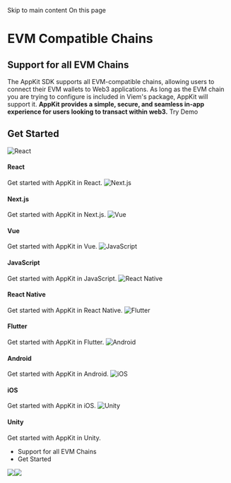 Skip to main content
On this page
# EVM Compatible Chains
## Support for all EVM Chains​
The AppKit SDK supports all EVM-compatible chains, allowing users to connect their EVM wallets to Web3 applications. As long as the EVM chain you are trying to configure is included in Viem's package, AppKit will support it.
**AppKit provides a simple, secure, and seamless in-app experience for users looking to transact within web3.**
Try Demo
## Get Started​
![React](https://docs.reown.com/appkit/networks/evm)
#### React
Get started with AppKit in React.
![Next.js](https://docs.reown.com/appkit/networks/evm)
#### Next.js
Get started with AppKit in Next.js.
![Vue](https://docs.reown.com/appkit/networks/evm)
#### Vue
Get started with AppKit in Vue.
![JavaScript](https://docs.reown.com/appkit/networks/evm)
#### JavaScript
Get started with AppKit in JavaScript.
![React Native](https://docs.reown.com/appkit/networks/evm)
#### React Native
Get started with AppKit in React Native.
![Flutter](https://docs.reown.com/appkit/networks/evm)
#### Flutter
Get started with AppKit in Flutter.
![Android](https://docs.reown.com/appkit/networks/evm)
#### Android
Get started with AppKit in Android.
![iOS](https://docs.reown.com/appkit/networks/evm)
#### iOS
Get started with AppKit in iOS.
![Unity](https://docs.reown.com/appkit/networks/evm)
#### Unity
Get started with AppKit in Unity.
  * Support for all EVM Chains
  * Get Started


![](https://t.co/1/i/adsct?bci=4&dv=America%2FToronto%26en-US%26Google%20Inc.%26MacIntel%26255%261080%26600%266%2624%261080%26600%260%26na&eci=3&event=%7B%7D&event_id=07c73230-4cde-4e8d-9105-b391549ad1cf&integration=gtm&p_id=Twitter&p_user_id=0&pl_id=f3fa2694-813c-45c1-b875-27927b6e37fe&tw_document_href=https%3A%2F%2Fdocs.reown.com%2Fappkit%2Fnetworks%2Fevm&tw_iframe_status=0&txn_id=oo02q&type=javascript&version=2.3.31)![](https://analytics.twitter.com/1/i/adsct?bci=4&dv=America%2FToronto%26en-US%26Google%20Inc.%26MacIntel%26255%261080%26600%266%2624%261080%26600%260%26na&eci=3&event=%7B%7D&event_id=07c73230-4cde-4e8d-9105-b391549ad1cf&integration=gtm&p_id=Twitter&p_user_id=0&pl_id=f3fa2694-813c-45c1-b875-27927b6e37fe&tw_document_href=https%3A%2F%2Fdocs.reown.com%2Fappkit%2Fnetworks%2Fevm&tw_iframe_status=0&txn_id=oo02q&type=javascript&version=2.3.31)
